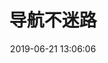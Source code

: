 ---
layout: links
title: 导航不迷路
date: 2019-06-21 13:06:06
keywords: 链接
description: 云游的小伙伴们
comments: true
links:
  - url: https://www.clfans.club/
    avatar: https://www.clfans.club/wp-content/uploads/2021/08/cropped-QQ%E5%9B%BE%E7%89%8720210817192933-192x192.jpg
    name: 
    blog: 光板小镇
    desc: All at sea.
    color: '#0078e7' # 代表色
    email: # 非必须
  - url: https://yunyoujun.cn
    avatar: https://www.yunyoujun.cn/images/avatar.jpg
    name: 
    blog: 云游君的小站
    desc: All at sea.
    color: '#0078e7' # 代表色
    email: # 非必须
  - url: https://www.egouz.com/world/
    avatar: https://git.poker/nagisb2/image/blob/master/cgouz-logo.3kxieab8sdc0.webp?raw=true
    name: 
    blog: 世界网址导航
    desc: All at sea.
    color: '#0078e7' # 代表色
    email: # 非必须
placeholder: 还没想好说些什么 # 默认对友链的描述
tip: 友链加载中～如失败请刷新重试～
---